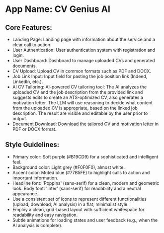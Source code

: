 # **App Name**: CV Genius AI

## Core Features:

- Landing Page: Landing page with information about the service and a clear call to action.
- User Authentication: User authentication system with registration and login.
- User Dashboard: Dashboard to manage uploaded CVs and generated documents.
- CV Upload: Upload CV in common formats such as PDF and DOCX.
- Job Link Input: Input field for pasting the job position link (Indeed, LinkedIn, etc.).
- AI CV Tailoring: AI-powered CV tailoring tool: The AI analyzes the uploaded CV and the job description from the provided link and suggests edits to create an ATS-optimized CV, also generates a motivation letter. The LLM will use reasoning to decide what content from the uploaded CV is appropriate, based on the linked job description. The result are visible and editable by the user prior to output.
- Document Download: Download the tailored CV and motivation letter in PDF or DOCX format.

## Style Guidelines:

- Primary color: Soft purple (#B19CD9) for a sophisticated and intelligent feel.
- Background color: Light grey (#F0F0F0), almost white.
- Accent color: Muted blue (#77B5FE) to highlight calls to action and important information.
- Headline font: 'Poppins' (sans-serif) for a clean, modern and geometric look. Body font: 'Inter' (sans-serif) for readability and a neutral appearance.
- Use a consistent set of icons to represent different functionalities (upload, download, AI analysis) in a flat, minimalist style.
- Employ a clean, grid-based layout with sufficient whitespace for readability and easy navigation.
- Subtle animations for loading states and user feedback (e.g., when the AI analysis is complete).